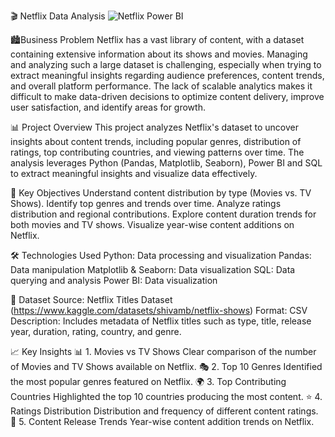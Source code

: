 🎬 Netflix Data Analysis
![Netflix Power BI](https://github.com/user-attachments/assets/0d8aec70-65c7-415f-b3e9-ec3846a2f12e)

🏙️Business Problem
Netflix has a vast library of content, with a dataset containing extensive information about its shows and movies. Managing and analyzing such a large dataset is challenging, especially when trying to extract meaningful insights regarding audience preferences, content trends, and overall platform performance. The lack of scalable analytics makes it difficult to make data-driven decisions to optimize content delivery, improve user satisfaction, and identify areas for growth.

📊 Project Overview
This project analyzes Netflix's dataset to uncover insights about content trends, including popular genres, distribution of ratings, top contributing countries, and viewing patterns over time.
The analysis leverages Python (Pandas, Matplotlib, Seaborn), Power BI and SQL to extract meaningful insights and visualize data effectively.

🚀 Key Objectives
  Understand content distribution by type (Movies vs. TV Shows).
  Identify top genres and trends over time.
  Analyze ratings distribution and regional contributions.
  Explore content duration trends for both movies and TV shows.
  Visualize year-wise content additions on Netflix.

🛠️ Technologies Used
Python: Data processing and visualization
Pandas: Data manipulation
Matplotlib & Seaborn: Data visualization
SQL: Data querying and analysis
Power BI: Data visualization

📂 Dataset
Source: Netflix Titles Dataset (https://www.kaggle.com/datasets/shivamb/netflix-shows)
Format: CSV
Description: Includes metadata of Netflix titles such as type, title, release year, duration, rating, country, and genre.

📈 Key Insights
📊 1. Movies vs TV Shows
Clear comparison of the number of Movies and TV Shows available on Netflix.
🎭 2. Top 10 Genres
Identified the most popular genres featured on Netflix.
🌍 3. Top Contributing Countries
Highlighted the top 10 countries producing the most content.
⭐ 4. Ratings Distribution
Distribution and frequency of different content ratings.
📅 5. Content Release Trends
Year-wise content addition trends on Netflix.

